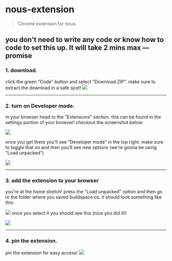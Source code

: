 # nous-extension
> Chrome extension for nous.

## you don't need to write any code or know how to code to set this up. It will take 2 mins max — promise

### 1. download.
click the green "Code" button and select "Download ZIP". make sure to extract the download in a safe spot!
![](https://i.imgur.com/SYGzSom.png)

---
### 2. turn on Developer mode.
in your browser head to the "Extensions" section. this can be found in the settings portion of your browser! checkout the screenshot below:

![](https://i.imgur.com/igEIfnt.png)

once you get there you'll see "Developer mode" in the top right. make sure to toggle that on and then you'll see new options (we're gonna be using "Load unpacked")

![](https://i.imgur.com/l8GLD4b.png)

---
### 3. add the extension to your browser
you're at the home stretch! press the "Load unpacked" option and then go to the folder where you saved buildspace os. it should look something like this:

![](https://i.imgur.com/98LkMgF.png)
once you select it you should see this (nice you did it!)

![](https://i.imgur.com/cpnksr9.png)

---
### 4. pin the extension.
pin the extension for easy access!
![](https://i.imgur.com/lU8fGdO.png)